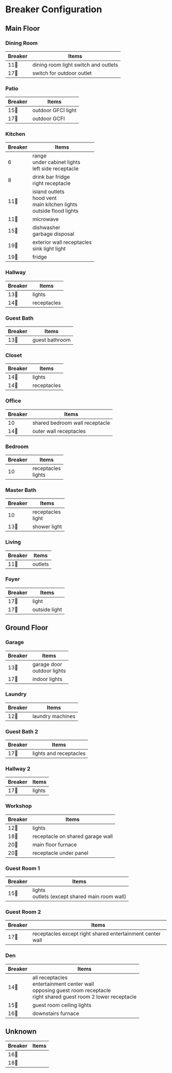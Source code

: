 # Breaker Configuration

## Main Floor

### Dining Room

| Breaker                | Items                                |
| ---------------------- | ------------------------------------ |
| 11:small_red_triangle: | dining room light switch and outlets |
| 17:small_red_triangle: | switch for outdoor outlet            |

### Patio

| Breaker                     | Items              |
| --------------------------- | ------------------ |
| 15:small_red_triangle_down: | outdoor GFCI light |
| 17:small_red_triangle:      | outdoor GCFI       |

### Kitchen

| Breaker                     | Items                                                                      |
| --------------------------- | -------------------------------------------------------------------------- |
| 6                           | range<br>under cabinet lights<br>left side receptacle                      |
| 8                           | drink bar fridge<br>right receptacle                                       |
| 11:small_red_triangle:      | island outlets<br>hood vent<br>main kitchen lights<br>outside flood lights |
| 11:small_red_triangle_down: | microwave                                                                  |
| 15:small_red_triangle:      | dishwasher<br>garbage disposal                                             |
| 19:small_red_triangle:      | exterior wall receptacles<br>sink light light                              |
| 19:small_red_triangle_down: | fridge                                                                     |

### Hallway

| Breaker                     | Items       |
| --------------------------- | ----------- |
| 13:small_red_triangle_down: | lights      |
| 14:small_red_triangle:      | receptacles |

### Guest Bath

| Breaker                     | Items          |
| --------------------------- | -------------- |
| 13:small_red_triangle_down: | guest bathroom |

### Closet

| Breaker                | Items       |
| ---------------------- | ----------- |
| 14:small_red_triangle: | lights      |
| 14:small_red_triangle: | receptacles |

### Office

| Breaker                | Items                          |
| ---------------------- | ------------------------------ |
| 10                     | shared bedroom wall receptacle |
| 14:small_red_triangle: | outer wall receptacles         |

### Bedroom

| Breaker | Items                 |
| ------- | --------------------- |
| 10      | receptacles<br>lights |

### Master Bath

| Breaker                | Items                |
| ---------------------- | -------------------- |
| 10                     | receptacles<br>light |
| 13:small_red_triangle: | shower light         |

### Living

| Breaker                | Items   |
| ---------------------- | ------- |
| 11:small_red_triangle: | outlets |

### Foyer

| Breaker                     | Items         |
| --------------------------- | ------------- |
| 17:small_red_triangle_down: | light         |
| 17:small_red_triangle_down: | outside light |

## Ground Floor

### Garage

| Breaker                     | Items                         |
| --------------------------- | ----------------------------- |
| 13:small_red_triangle:      | garage door<br>outdoor lights |
| 17:small_red_triangle_down: | indoor lights                 |

### Laundry

| Breaker                | Items            |
| ---------------------- | ---------------- |
| 12:small_red_triangle: | laundry machines |

### Guest Bath 2

| Breaker                     | Items                  |
| --------------------------- | ---------------------- |
| 17:small_red_triangle_down: | lights and receptacles |

### Hallway 2

| Breaker                     | Items  |
| --------------------------- | ------ |
| 17:small_red_triangle_down: | lights |

### Workshop

| Breaker                     | Items                            |
| --------------------------- | -------------------------------- |
| 12:small_red_triangle_down: | lights                           |
| 18:small_red_triangle_down: | receptacle on shared garage wall |
| 20:small_red_triangle:      | main floor furnace               |
| 20:small_red_triangle_down: | receptacle under panel           |

### Guest Room 1

| Breaker                     | Items                                            |
| --------------------------- | ------------------------------------------------ |
| 15:small_red_triangle_down: | lights<br>outlets (except shared main room wall) |

### Guest Room 2

| Breaker                | Items                                                     |
| ---------------------- | --------------------------------------------------------- |
| 17:small_red_triangle: | receptacles except right shared entertainment center wall |

### Den

| Breaker                     | Items                                                                                                                        |
| --------------------------- | ---------------------------------------------------------------------------------------------------------------------------- |
| 14:small_red_triangle_down: | all receptacles<br>entertainment center wall<br>opposing guest room receptacle<br>right shared guest room 2 lower receptacle |
| 15:small_red_triangle_down: | guest room ceiling lights                                                                                                    |
| 16:small_red_triangle_down: | downstairs furnace                                                                                                           |

## Unknown

| Breaker                | Items |
| ---------------------- | ----- |
| 16:small_red_triangle: |       |
| 18:small_red_triangle: |       |
